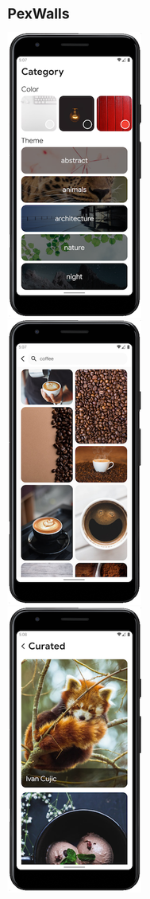 # PexWalls

![screenshoot](https://github.com/GreyLabsDev/PexWalls/blob/master/scr/scr1.png)
![screenshoot](https://github.com/GreyLabsDev/PexWalls/blob/master/scr/scr4.png)
![screenshoot](https://github.com/GreyLabsDev/PexWalls/blob/master/scr/scr5.png)
